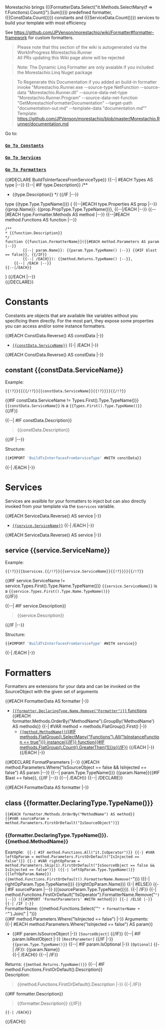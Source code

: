 ﻿Morestachio brings ({{FormatterData.Select("it.Methods.SelectMany(f => f.Functions).Count()").Sum()}}) predefined formatter, 
({{ConstData.Count()}}) constants 
and ({{ServiceData.Count()}}) services to build your template with most efficiency

See https://github.com/JPVenson/morestachio/wiki/Formatter#formatter-framework for custom formatters.

> Please note that this section of the wiki is autogenerated via the WorkInProgress Morestachio.Runner   
> All PRs updating this Wiki page alone will be rejected

> Note: The Dynamic Linq Formatter are only avaiable if you included the Morestachio.Linq Nuget package   

> To Regenerate this Documentation if you added an build-in formatter invoke "Morestachio.Runner.exe --source-type NetFunction --source-data "Morestachio.Runner.dll" --source-data-net-type "Morestachio.Runner.Program" --source-data-net-function "GetMorestachioFormatterDocumentation" --target-path "documentation-out.md" --template-data "documentation.md""   
> Template: https://github.com/JPVenson/morestachio/blob/master/Morestachio.Runner/documentation.md

Go to:
### [`Go To Constants`](#Constants)
### [`Go To Services`](#Services)
### [`Go To Formatters`](#Formatters)

{{#DECLARE BuildTsInterfacesFromServiceType}}
{{--| #EACH Types AS type |--}}
{{--| #IF type.Description}}
/**
* {{type.Description}}
*/
{{/IF |--}}

type {{type.Type.TypeName()}} {
	{{--|#EACH type.Properties AS prop |--}}
	{{prop.Name}}: {{prop.PropType.Type.TypeName()}},
	{{--|/EACH |--}}
	{{--|#EACH type.Formatter.Methods AS method |--}}
	{{--|#EACH method.Functions AS function |--}}

	/**
	* {{function.Description}}
	*/
	function {{function.FormatterName}}({{#EACH method.Parameters AS param |--}}
			{{--| param.Name}}: {{param.Type.TypeName() |--}} {{#IF $last == false}}, {{/IF}}
			{{--| /EACH}}): {{method.Returns.TypeName() |--}},	
		{{--| /EACH |--}}
	{{--|/EACH}}
}
{{/EACH |--}}	
{{/DECLARE}}
   
# Constants
Constants are objects that are available like variables without you specificing them directly. For the most part, they expose some properties you can access
and/or some instance formatters.

{{#EACH ConstData.Reverse() AS constData |-}}
- [`{{constData.ServiceName}}`](#constant-{{constData.ServiceName}})
{{-| /EACH |-}}

{{#EACH ConstData.Reverse() AS constData |-}}
   
## constant {{constData.ServiceName}}
Example:   
```
{{!?}}{{{{/!?}}{{constData.ServiceName}}{{!?}}}}{{/!?}}
```

{{#IF constData.ServiceName != Types.First().Type.TypeName()}}
`{{constData.ServiceName}}` is a `{{Types.First().Type.TypeName()}}`    
{{/IF}} 

{{--| #IF constData.Description}}

> {{constData.Description}}   

{{/IF |--}}

   
Structure:   
```ts
{{#IMPORT 'BuildTsInterfacesFromServiceType' #WITH constData}}
```
{{-| /EACH |-}}

# Services
Services are availble for your formatters to inject but can also directly invoked from your template via the `$services` variable.

{{#EACH ServiceData.Reverse() AS service |-}}
- [`{{service.ServiceName}}`](#service-{{service.ServiceName}})
{{-| /EACH |-}}

{{#EACH ServiceData.Reverse() AS service |-}}
## service {{service.ServiceName}}
Example:   
```
{{!?}}{{$services.{{/!?}}{{service.ServiceName}}{{!?}}}}{{/!?}}
```
	
{{#IF service.ServiceName != service.Types.First().Type.Name.TypeName()}}
`{{service.ServiceName}}` is a `{{service.Types.First().Type.Name.TypeName()}}`   
{{/IF}}   

{{--| #IF service.Description}}

> {{service.Description}}   

{{/IF |--}}
   
Structure:   
```ts
{{#IMPORT 'BuildTsInterfacesFromServiceType' #WITH service}}
```
{{-| /EACH |-}}

# Formatters
Formatters are extensions for your data and can be invoked on the SourceObject with the given set of arguments


{{#EACH FormatterData AS formatter |-}}
- [`{{formatter.DeclaringType.Name.Remove("Formatter")}}` functions](#class-{{formatter.DeclaringType.Name}})
{{#EACH formatter.Methods.OrderBy("MethodName").GroupBy('MethodName') AS methods}}
{{-| #VAR method = methods.FlatGroup().First() |-}}
	- [`{{method.MethodName}}`{{#IF methods.FlatGroup().SelectMany("Functions").All("IsInstanceFunction == true")}} instance{{/IF}} function{{#IF methods.FlatGroup().Count().GreaterThen(1)}}s{{/IF}}](#{{formatter.DeclaringType.Name}}{{method.MethodName}})
{{/EACH |-}}
{{/EACH |-}}


{{#DECLARE FormatParameters |--}}
{{#EACH method.Parameters.Where("IsSourceObject == false && IsInjected == false") AS param |--}}
{{--| param.Type.TypeName()}} {{param.Name}}{{#IF $last == false}}, {{/IF |--}}
{{--| /EACH}}
{{--| /DECLARE}}

{{#EACH FormatterData AS formatter |-}}
## class {{formatter.DeclaringType.TypeName()}}
	{{#EACH formatter.Methods.OrderBy("MethodName") AS method}}
	{{#VAR sourceParam = method.Parameters.FirstOrDefault("IsSourceObject")}}
### {{formatter.DeclaringType.TypeName()}}.{{method.MethodName}}
Example: `
	{{-| #IF method.Functions.All("it.IsOperator")}}
		{{-| #VAR leftOpParam = method.Parameters.FirstOrDefault("IsInjected == false")}}
		{{-| #VAR rightOpParam = method.Parameters.Skip(1).FirstOrDefault("IsSourceObject == false && IsInjected == false")}}
		({{-| leftOpParam.Type.TypeName()}} {{leftOpParam.Name}})
		{{method.Functions.FirstOrDefault().FormatterName.Remove("`")}}
		({{-| rightOpParam.Type.TypeName()}} {{rightOpParam.Name}})
	{{-| #ELSE}}
		{{-| #IF sourceParam |--}}
			({{sourceParam.Type.TypeName()}}).
		{{-| /IF}}
	{{-| method.Functions.FirstOrDefault("!IsOperator").FormatterName.Remove("`") |--}}
	({{#IMPORT 'FormatParameters' #WITH method}})
	{{-| /ELSE |-}}
	{{-| /IF |-}}
`   
FormatterName: {{method.Functions.Select('"`" + FormatterName + "`"').Join(" | ")}}   
{{#IF method.Parameters.Where("IsInjected == false") |-}}
Arguments:  
	{{-| #EACH method.Parameters.Where("IsInjected == false") AS param}}
- {{#IF param.IsSourceObject |-}} `[SourceObject]` {{/IF}}
		{{--| #IF param.IsRestObject |-}} `[RestParameter]` {{/IF |-}}
`{{param.Type.TypeName()}}`
		{{--| #IF param.IsOptional |-}} `[Optional]` {{-| /IF}}: {{param.Name}}  
	{{-| /EACH}}
	{{--| /IF}}   

Returns: `{{method.Returns.TypeName()}}`
	{{--| #IF method.Functions.FirstOrDefault().Description}}   
Description:  
> {{method.Functions.FirstOrDefault().Description |-}}
	{{-| /IF}}   
	

{{#IF formatter.Description}}
> {{formatter.Description}}
{{/IF}}

	{{-| /EACH}}
{{/EACH}}
